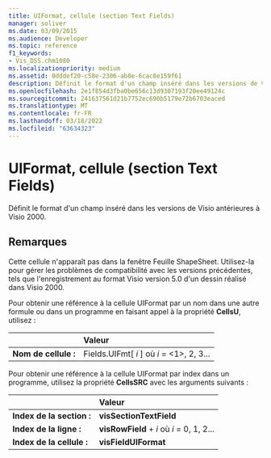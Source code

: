```yaml
---
title: UIFormat, cellule (section Text Fields)
manager: soliver
ms.date: 03/09/2015
ms.audience: Developer
ms.topic: reference
f1_keywords:
- Vis_DSS.chm1080
ms.localizationpriority: medium
ms.assetid: 0dddef20-c58e-2306-ab8e-6cac8e159f61
description: Définit le format d'un champ inséré dans les versions de Visio antérieures à Visio 2000.
ms.openlocfilehash: 2e1f854d3fba0be656c13d9307193f20ee49124c
ms.sourcegitcommit: 241637561d21b7752ec690b5179e72b6703eaced
ms.translationtype: MT
ms.contentlocale: fr-FR
ms.lasthandoff: 03/18/2022
ms.locfileid: "63634323"
---
```

# <a name="uiformat-cell-text-fields-section"></a>UIFormat, cellule (section Text Fields)

Définit le format d'un champ inséré dans les versions de Visio antérieures à Visio 2000.
  
## <a name="remarks"></a>Remarques

Cette cellule n'apparaît pas dans la fenêtre Feuille ShapeSheet. Utilisez-la pour gérer les problèmes de compatibilité avec les versions précédentes, tels que l'enregistrement au format Visio version 5.0 d'un dessin réalisé dans Visio 2000.
  
Pour obtenir une référence à la cellule UIFormat par un nom dans une autre formule ou dans un programme en faisant appel à la propriété **CellsU**, utilisez : 
  
||Valeur |
|:-----|:-----|
| **Nom de cellule :**  <br/> | Fields.UIFmt[  *i*  ] où  *i*  = <1>, 2, 3... |
   
Pour obtenir une référence à la cellule UIFormat par index dans un programme, utilisez la propriété **CellsSRC** avec les arguments suivants : 
  
||Valeur |
|:-----|:-----|
| **Index de la section :**  <br/> |**visSectionTextField** <br/> |
| **Index de la ligne :**  <br/> |**visRowField** +   *i* où *i* = 0, 1, 2... |
| **Index de la cellule :**  <br/> |**visFieldUIFormat** <br/> |
   

